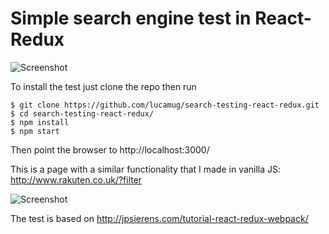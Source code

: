 # Simple search engine test in React-Redux

![Screenshot](https://4.bp.blogspot.com/-BKt0gk_dYfE/WIfVtezpauI/AAAAAAAAFn8/AkF62Xmd9ok--826NGmfaHHXO1ljWfVrwCK4B/s1600/search2.png)

To install the test just clone the repo then run

    $ git clone https://github.com/lucamug/search-testing-react-redux.git
    $ cd search-testing-react-redux/
    $ npm install
    $ npm start

Then point the browser to http://localhost:3000/

This is a page with a similar functionality that I made in vanilla JS: http://www.rakuten.co.uk/?filter

![Screenshot](https://4.bp.blogspot.com/-Mh6Q502ebCU/WIfUvWQ5tYI/AAAAAAAAFn0/9jbFrLRZSawgmsp-HqiXZQ_ZTmw6Aw9hQCK4B/s640/search1.png)

The test is based on http://jpsierens.com/tutorial-react-redux-webpack/
